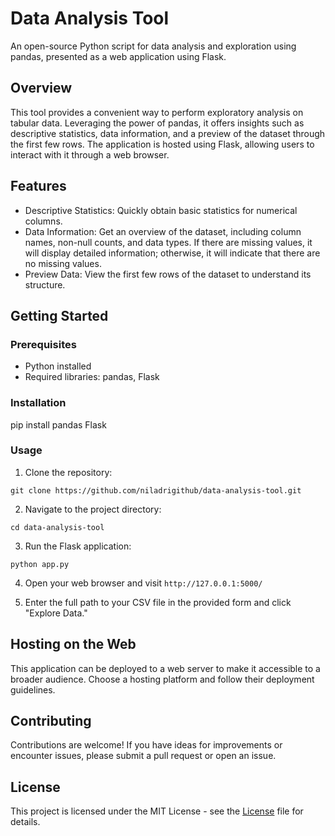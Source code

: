 # Data Analysis Tool
An open-source Python script for data analysis and exploration using pandas, presented as a web application using Flask.

## Overview
This tool provides a convenient way to perform exploratory analysis on tabular data. Leveraging the power of pandas, it offers insights such as descriptive statistics, data information, and a preview of the dataset through the first few rows. The application is hosted using Flask, allowing users to interact with it through a web browser.

## Features
- Descriptive Statistics: Quickly obtain basic statistics for numerical columns.
- Data Information: Get an overview of the dataset, including column names, non-null counts, and data types. If there are missing values, it will display detailed information; otherwise, it will indicate that there are no missing values.
- Preview Data: View the first few rows of the dataset to understand its structure.

## Getting Started
### Prerequisites
- Python installed
- Required libraries: pandas, Flask

### Installation
pip install pandas Flask


### Usage
1. Clone the repository:

`git clone https://github.com/niladrigithub/data-analysis-tool.git`

2. Navigate to the project directory:

`cd data-analysis-tool`

3. Run the Flask application:

`python app.py`

4. Open your web browser and visit `http://127.0.0.1:5000/`

5. Enter the full path to your CSV file in the provided form and click "Explore Data."

## Hosting on the Web
This application can be deployed to a web server to make it accessible to a broader audience. Choose a hosting platform and follow their deployment guidelines.

## Contributing
Contributions are welcome! If you have ideas for improvements or encounter issues, please submit a pull request or open an issue.

## License
This project is licensed under the MIT License - see the [License](https://github.com/niladrigithub/data-analysis-tool?tab=MIT-1-ov-file) file for details.
